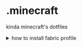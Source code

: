 # .minecraft
kinda minecraft's dotfiles
<details>
<summary>how to install fabric<quilt> profile</summary>

### 1. download latest installer from [fabric](https://fabricmc.net/use/installer/),[quilt](https://quiltmc.org/en/install/)
### 2. run installer
![CopyQ YjSRdc](https://github.com/outoffuel/.minecraft/assets/47512014/12f779f3-f41f-4bc6-a655-dc455317cb60)
![CopyQ rucvCK](https://github.com/outoffuel/.minecraft/assets/47512014/31c04bbc-37ea-4987-bf75-9a5f0826ac7d)
### 3. create a directory where you want to put the minecraft game directory
  E.G.<br>
  ```D:\game\.minecraft\.minecraft_fabric1.20``` <br>
  ```D:\game\.minecraft\.minecraft_quilt1.20```
### 4. run minecraft launcher
Edit installation <br>
  Change Game Directory to you created before <br>
  Change Java Executable to <br>```D:\.scoop\apps\openjdk17\current\bin\javaw.exe``` <br>
  Change JVM Arguments <br>
  ```
  -Xms8G -Xmx8G -XX:MaxNewSize=2G -XX:MetaspaceSize=2G -XX:MaxMetaspaceSize=2G -XX:+UseG1GC -XX:MaxGCPauseMillis=100 -XX:ParallelGCThreads=8 -XX:ConcGCThreads=8 -XX:+DisableExplicitGC
  ```
### 5. run minecraft
### 6. install mods,saves under game directory you created before
</details>
